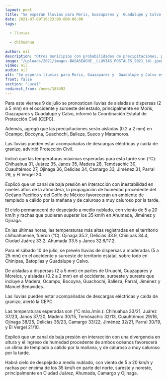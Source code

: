 ```yaml
---
layout: post
title: "Se esperan lluvias para Moris, Guazapares y  Guadalupe y Calvo este viernes 9."
date: 2021-07-09T16:23:00.000-06:00
tags:
  
  - lluvias
  
  - chihuahua
  
author: nil
description: "Otros municipios con probabilidades de precipitaciones, pero en menor intensidad son Ocampo, Bocoyna, Guachochi, Balleza, Sueco y Matamoros."
image: "/uploads/2021/images-BASASEACHI__LLUVIAS_POSTALES_2021_(4).jpeg"
video: nil
audio: nil
alt: "Se esperan lluvias para Moris, Guazapares y  Guadalupe y Calvo este viernes 9."
front: false
section: "Local"
redirect_from: /news/185492
---
```


Para este viernes 9 de julio se pronostican lluvias de aisladas a dispersas (2 a 5 mm) en el occidente y suroeste del estado, principalmente en Moris, Guazapares y Guadalupe y Calvo, informó la Coordinación Estatal de Protección Civil (CEPC).

Además, agregó que las precipitaciones serán aisladas (0.2 a 2 mm) en Ocampo, Bocoyna, Guachochi, Balleza, Sueco y Matamoros.

Las lluvias pueden estar acompañadas de descargas eléctricas y caída de granizo, advirtió Protección Civil.

Indicó que las temperaturas máximas esperadas para esta tarde son (°C): Chihuahua 31, Juárez 35, Janos 35, Madera 28, Temósachic 30, Cuauhtémoc 27, Ojinaga 36, Delicias 34, Camargo 33, Jiménez 31, Parral 29, y El Vergel 20.

Explicó que un canal de baja presión en interacción con inestabilidad en niveles altos de la atmósfera, la propagación de humedad procedente del Océano Pacífico y del Golfo de México favorecerán un ambiente de templado a cálido por la mañana y de caluroso a muy caluroso por la tarde.

El cielo permanecerá de despejado a medio nublado, con viento de 5 a 20 km/h y rachas que pudieran superar los 35 km/h en Ahumada, Jiménez y Ojinaga.

En las últimas horas, las temperaturas más altas registradas en el territorio chihuahuense, fueron (°C): Ojinaga 35.2, Delicias 33.9, Chínipas 34.4, Ciudad Juárez 33.2, Ahumada 33.5 y Janos 32.6/17.2.

Para el sábado 10 de julio, se prevén lluvias de dispersas a moderadas (5 a 25 mm) en el occidente y suroeste de territorio estatal, sobre todo en Chínipas, Batopilas y Guadalupe y Calvo.

De aisladas a dispersas (2 a 5 mm) en partes de Uruachi, Guazapares y Morelos, y aisladas (0.2 a 2 mm) en el occidente, suroeste y sureste que incluye a Madera, Ocampo, Bocoyna, Guachochi, Balleza, Parral, Jiménez y Manuel Benavides.

Las lluvias pueden estar acompañadas de descargas eléctricas y caída de granizo, alertó la CEPC.

Las temperaturas esperadas son (°C máx./mín.): Chihuahua 33/21, Juárez 37/23, Janos 37/20, Madera 30/15, Temósachic 32/13, Cuauhtémoc 29/16, Ojinaga 38/25, Delicias 35/23, Camargo 33/22, Jiménez 32/21, Parral 30/19, y El Vergel 21/10.

Explicó que un canal de baja presión en interacción con una divergencia en altura y el ingreso de humedad procedente de ambos océanos favorecerá un clima de templado a cálido por la mañana, y de caluroso a muy caluroso por la tarde.

Habrá cielo de despejado a medio nublado, con viento de 5 a 20 km/h y rachas por encima de los 35 km/h en parte del norte, sureste y noreste, principalmente en Ciudad Juárez, Ahumada, Camargo y Ojinaga.